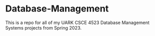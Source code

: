# Database-Management
This is a repo for all of my UARK CSCE 4523 Database Management Systems projects from Spring 2023.
